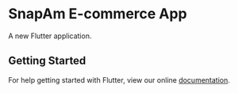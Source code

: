 # SnapAm E-commerce App

A new Flutter application.

## Getting Started

For help getting started with Flutter, view our online
[documentation](https://flutter.io/).
